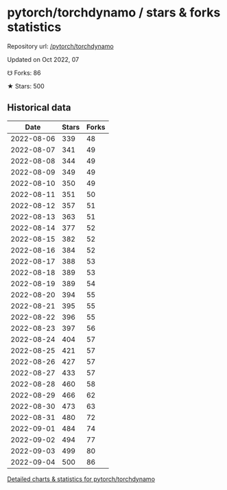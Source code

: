 # pytorch/torchdynamo / stars & forks statistics

Repository url: [/pytorch/torchdynamo](https://github.com/pytorch/torchdynamo)

Updated on Oct 2022, 07

☋ Forks: 86

★ Stars: 500

## Historical data
| Date | Stars | Forks |
|------|-------|-------|
| 2022-08-06 | 339 | 48 | 
| 2022-08-07 | 341 | 49 | 
| 2022-08-08 | 344 | 49 | 
| 2022-08-09 | 349 | 49 | 
| 2022-08-10 | 350 | 49 | 
| 2022-08-11 | 351 | 50 | 
| 2022-08-12 | 357 | 51 | 
| 2022-08-13 | 363 | 51 | 
| 2022-08-14 | 377 | 52 | 
| 2022-08-15 | 382 | 52 | 
| 2022-08-16 | 384 | 52 | 
| 2022-08-17 | 388 | 53 | 
| 2022-08-18 | 389 | 53 | 
| 2022-08-19 | 389 | 54 | 
| 2022-08-20 | 394 | 55 | 
| 2022-08-21 | 395 | 55 | 
| 2022-08-22 | 396 | 55 | 
| 2022-08-23 | 397 | 56 | 
| 2022-08-24 | 404 | 57 | 
| 2022-08-25 | 421 | 57 | 
| 2022-08-26 | 427 | 57 | 
| 2022-08-27 | 433 | 57 | 
| 2022-08-28 | 460 | 58 | 
| 2022-08-29 | 466 | 62 | 
| 2022-08-30 | 473 | 63 | 
| 2022-08-31 | 480 | 72 | 
| 2022-09-01 | 484 | 74 | 
| 2022-09-02 | 494 | 77 | 
| 2022-09-03 | 499 | 80 | 
| 2022-09-04 | 500 | 86 | 


[Detailed charts & statistics for pytorch/torchdynamo](https://reviewgithub.com/rep/pytorch/torchdynamo)
